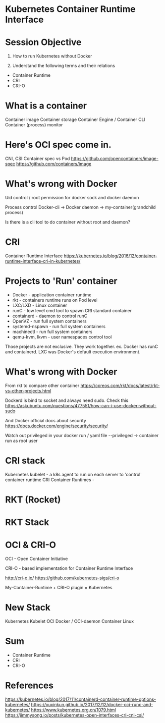Kubernetes Container Runtime Interface
===

# Session Objective

1. How to run Kubernetes without Docker

2. Understand the following terms and their relations
- Container Runtime
- CRI
- CRI-O

# What is a container

Container image
Container storage
Container Engine / Container CLI
Container (process) monitor

# Here's OCI spec come in.

CNI, CSI
Container spec vs Pod 
https://github.com/opencontainers/image-spec
https://github.com/containers/image

# What's wrong with Docker

Uid control / root permission for docker sock and docker daemon

Process control
Docker-cli -> Docker daemon -> my-container(grandchild process)

Is there is a cli tool to do container without root and daemon?

# CRI
Container Runtime Interface
https://kubernetes.io/blog/2016/12/container-runtime-interface-cri-in-kubernetes/

# Projects to 'Run' container

- Docker - application container runtime
- rkt - containers runtime runs on Pod level
- LXC/LXD - Linux container
- runC - low level cmd tool to spawn CRI standard container
- containerd - daemon to control runC
- OpenVZ - run full system containers
- systemd-nspawn - run full system containers
- machinectl - run full system containers
- qemu-kvm, lkvm - user namespaces control tool

Those projects are not exclusive. They work together. 
ex. Docker has runC and containerd. LXC was Docker's default execution environment.

# What's wrong with Docker

From rkt to compare other container
https://coreos.com/rkt/docs/latest/rkt-vs-other-projects.html

Dockerd is bind to socket and always need sudo. Check this 
https://askubuntu.com/questions/477551/how-can-i-use-docker-without-sudo

And Docker official docs about security
https://docs.docker.com/engine/security/security/

Watch out privileged in your docker run / yaml file
--privileged -> container run as root user

# CRI stack

Kubernetes 
kubelet - a k8s agent to run on each server to 'control' container runtime
CRI
Container Runtimes - 

# RKT (Rocket)


# RKT Stack

# OCI & CRI-O

OCI - Open Container Initiative

CRI-O - based implementation for Container Runtime Interface

http://cri-o.io/
https://github.com/kubernetes-sigs/cri-o

My-Container-Runtime + CRI-O plugin = Kubernetes

# New Stack

Kubernetes
Kubelet
OCI
Docker / OCI-daemon
Container
Linux

# Sum

- Container Runtime
- CRI
- CRI-O

# References

https://kubernetes.io/blog/2017/11/containerd-container-runtime-options-kubernetes/
https://xuxinkun.github.io/2017/12/12/docker-oci-runc-and-kubernetes/
https://www.kubernetes.org.cn/1079.html
https://jimmysong.io/posts/kubernetes-open-interfaces-cri-cni-csi/
